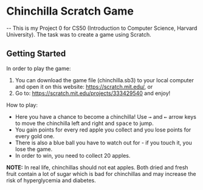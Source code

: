 # Chinchilla Scratch Game
--
This is my Project 0 for CS50 (Introduction to Computer Science, Harvard University). The task was to create a game using Scratch.

## Getting Started

In order to play the game:

1. You can download the game file (chinchilla.sb3) to your local computer and open it on this website: https://scratch.mit.edu/, or
2. Go to: https://scratch.mit.edu/projects/333429540 and enjoy!

How to play:

* Here you have a chance to become a chinchilla! Use <kbd>&rightarrow;</kbd> and <kbd>&leftarrow;</kbd> arrow keys to move the chinchilla left and right and <kbd>space</kbd> to jump.
* You gain points for every red apple you collect and you lose points for every gold one.
* There is also a blue ball you have to watch out for - if you touch it, you lose the game.
* In order to win, you need to collect 20 apples.

**NOTE:**
In real life, chinchillas should not eat apples. Both dried and fresh fruit contain a lot of sugar which is bad for chinchillas and may increase the risk of hyperglycemia and diabetes.
